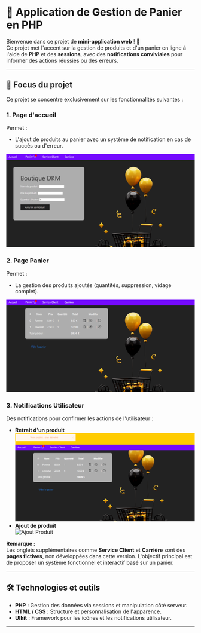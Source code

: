 # 🛒 **Application de Gestion de Panier en PHP**

Bienvenue dans ce projet de **mini-application web** ! 🎉  
Ce projet met l'accent sur la gestion de produits et d'un panier en ligne à l'aide de **PHP** et des **sessions**, avec des **notifications conviviales** pour informer des actions réussies ou des erreurs.

---

## 🌟 **Focus du projet**

Ce projet se concentre exclusivement sur les fonctionnalités suivantes :

### 1. **Page d'accueil**
Permet :
- L'ajout de produits au panier avec un système de notification en cas de succès ou d'erreur.
  
![Page d'accueil](acceuil-1.png)

### 2. **Page Panier**
Permet :
- La gestion des produits ajoutés (quantités, suppression, vidage complet).
  
![Page Panier](panier.png)

### 3. **Notifications Utilisateur**
Des notifications pour confirmer les actions de l'utilisateur :
- **Retrait d'un produit**  
  ![Retrait Produit](retraitproduit.png)
- **Ajout de produit**  
  ![Ajout Produit](produitajouté.png)

**Remarque :**  
Les onglets supplémentaires comme **Service Client** et **Carrière** sont des **pages fictives**, non développées dans cette version. L'objectif principal est de proposer un système fonctionnel et interactif basé sur un panier.

---

## 🛠️ **Technologies et outils**

- **PHP** : Gestion des données via sessions et manipulation côté serveur.
- **HTML / CSS** : Structure et personnalisation de l'apparence.
- **UIkit** : Framework pour les icônes et les notifications utilisateur.

---
